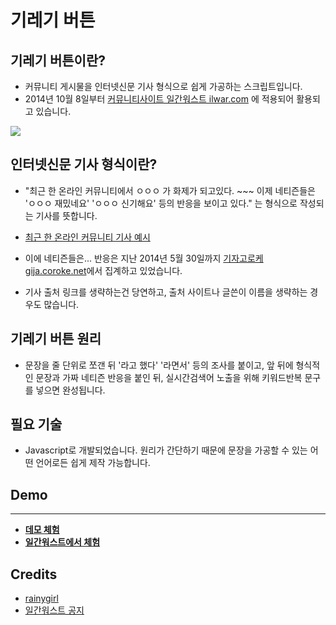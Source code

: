 # 기레기 버튼

## 기레기 버튼이란?
* 커뮤니티 게시물을 인터넷신문 기사 형식으로 쉽게 가공하는 스크립트입니다.
* 2014년 10월 8일부터 [커뮤니티사이트 일간워스트 ilwar.com](http://ilwar.com) 에 적용되어 활용되고 있습니다.

<img src="https://raw.githubusercontent.com/rainygirl/giregi/master/sample.png">

## 인터넷신문 기사 형식이란?
* "최근 한 온라인 커뮤니티에서 ㅇㅇㅇ 가 화제가 되고있다. ~~~ 이제 네티즌들은 'ㅇㅇㅇ 재밌네요' 'ㅇㅇㅇ 신기해요' 등의 반응을 보이고 있다." 는 형식으로 작성되는 기사를 뜻합니다.

* [최근 한 온라인 커뮤니티 기사 예시](http://bit.ly/1sXalxn)
* 이에 네티즌들은... 반응은 지난 2014년 5월 30일까지 [기자고로케 gija.coroke.net](http://gija.coroke.net)에서 집계하고 있었습니다.

* 기사 출처 링크를 생략하는건 당연하고,  출처 사이트나 글쓴이 이름을 생략하는 경우도 많습니다.

## 기레기 버튼 원리
* 문장을 줄 단위로 쪼갠 뒤 '라고 했다' '라면서' 등의 조사를 붙이고, 앞 뒤에 형식적인 문장과 가짜 네티즌 반응을 붙인 뒤, 실시간검색어 노출을 위해 키워드반복 문구를 넣으면 완성됩니다.

## 필요 기술
* Javascript로 개발되었습니다. 원리가 간단하기 때문에 문장을 가공할 수 있는 어떤 언어로든 쉽게 제작 가능합니다.

## Demo
----
* [**데모 체험**](https://raw.githubusercontent.com/rainygirl/giregi/master/index.html)
* [**일간워스트에서 체험**](http://ilwar.com/recent)

## Credits
* [rainygirl](http://rainygirl.com)
* [일간워스트 공지](http://ilwar.com/notice/172108)

